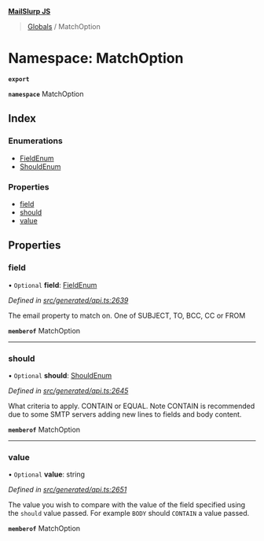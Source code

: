 **[MailSlurp JS](../README.md)**

> [Globals](../README.md) / MatchOption

# Namespace: MatchOption

**`export`** 

**`namespace`** MatchOption

## Index

### Enumerations

* [FieldEnum](../enums/matchoption.fieldenum.md)
* [ShouldEnum](../enums/matchoption.shouldenum.md)

### Properties

* [field](matchoption.md#field)
* [should](matchoption.md#should)
* [value](matchoption.md#value)

## Properties

### field

• `Optional` **field**: [FieldEnum](../enums/matchoption.fieldenum.md)

*Defined in [src/generated/api.ts:2639](https://github.com/mailslurp/mailslurp-client/blob/05090ce/src/generated/api.ts#L2639)*

The email property to match on. One of SUBJECT, TO, BCC, CC or FROM

**`memberof`** MatchOption

___

### should

• `Optional` **should**: [ShouldEnum](../enums/matchoption.shouldenum.md)

*Defined in [src/generated/api.ts:2645](https://github.com/mailslurp/mailslurp-client/blob/05090ce/src/generated/api.ts#L2645)*

What criteria to apply. CONTAIN or EQUAL. Note CONTAIN is recommended due to some SMTP servers adding new lines to fields and body content.

**`memberof`** MatchOption

___

### value

• `Optional` **value**: string

*Defined in [src/generated/api.ts:2651](https://github.com/mailslurp/mailslurp-client/blob/05090ce/src/generated/api.ts#L2651)*

The value you wish to compare with the value of the field specified using the `should` value passed. For example `BODY` should `CONTAIN` a value passed.

**`memberof`** MatchOption
